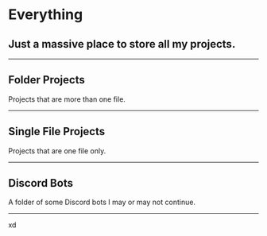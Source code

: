 # Everything
## Just a massive place to store all my projects.

---

## Folder Projects
Projects that are more than one file.

---

## Single File Projects
Projects that are one file only.

---

## Discord Bots
A folder of some Discord bots I may or may not continue.

---

xd
